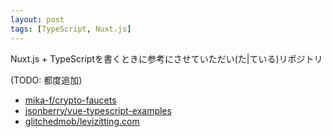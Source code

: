 ```yaml
---
layout: post
tags: [TypeScript, Nuxt.js]
---
```


Nuxt.js + TypeScriptを書くときに参考にさせていただい(た\|ている)リポジトリ

(TODO: 都度追加)

* [mika-f/crypto-faucets](https://github.com/mika-f/crypto-faucets)
* [jsonberry/vue-typescript-examples](https://github.com/jsonberry/vue-typescript-examples)
* [glitchedmob/levizitting.com](https://github.com/glitchedmob/levizitting.com)

